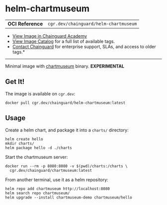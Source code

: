 <!--monopod:start-->
# helm-chartmuseum
| | |
| - | - |
| **OCI Reference** | `cgr.dev/chainguard/helm-chartmuseum` |


* [View Image in Chainguard Academy](https://edu.chainguard.dev/chainguard/chainguard-images/reference/helm-chartmuseum/overview/)
* [View Image Catalog](https://console.enforce.dev/images/catalog) for a full list of available tags.
* [Contact Chainguard](https://www.chainguard.dev/chainguard-images) for enterprise support, SLAs, and access to older tags.*

---
<!--monopod:end-->

<!--overview:start-->
Minimal image with [chartmuseum](https://github.com/helm/chartmuseum) binary. **EXPERIMENTAL**
<!--overview:end-->

<!--getting:start-->
## Get It!
The image is available on `cgr.dev`:

```
docker pull cgr.dev/chainguard/helm-chartmuseum:latest
```
<!--getting:end-->

<!--body:start-->
## Usage

Create a helm chart, and package it into a `charts/` directory:

```
helm create hello
mkdir charts/
helm package hello -d ./charts
```

Start the chartmuseum server:

```
docker run --rm -p 8080:8080 -v $(pwd)/charts:/charts \
  cgr.dev/chainguard/chartmuseum:latest
```

From another terminal, use it as a helm repository:
```
helm repo add chartmuseum http://localhost:8080
helm search repo chartmuseum/
helm upgrade --install chartmuseum-demo chartmuseum/hello
```
<!--body:end-->

